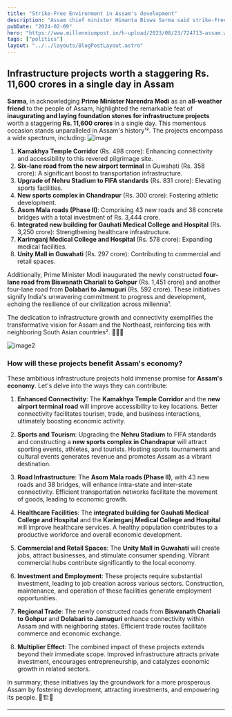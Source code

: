 ```yaml
---
title: "Strike-Free Environment in Assam's development"
description: "Assam chief minister Himanta Biswa Sarma said strike-Free Environment in last three years is aiding in state’s march towards new dawn of growth and development."
pubDate: "2024-02-09"
hero: "https://www.millenniumpost.in/h-upload/2023/08/23/724713-assam.webp"
tags: ["politics"]
layout: "../../layouts/BlogPostLayout.astro"
---
```

## Infrastructure projects worth a staggering Rs. 11,600 crores in a single day in Assam
**Sarma**, in acknowledging **Prime Minister Narendra Modi** as an **all-weather friend** to the people of Assam, highlighted the remarkable feat of **inaugurating and laying foundation stones for infrastructure projects** worth a staggering **Rs. 11,600 crores** in a single day. This momentous occasion stands unparalleled in Assam's history¹². The projects encompass a wide spectrum, including:
![image](https://cdn.narendramodi.in/cmsuploads/0.01265100_1707035942_1155x548-2.png)

1. **Kamakhya Temple Corridor** (Rs. 498 crore): Enhancing connectivity and accessibility to this revered pilgrimage site.
2. **Six-lane road from the new airport terminal** in Guwahati (Rs. 358 crore): A significant boost to transportation infrastructure.
3. **Upgrade of Nehru Stadium to FIFA standards** (Rs. 831 crore): Elevating sports facilities.
4. **New sports complex in Chandrapur** (Rs. 300 crore): Fostering athletic development.
5. **Asom Mala roads (Phase II)**: Comprising 43 new roads and 38 concrete bridges with a total investment of Rs. 3,444 crore.
6. **Integrated new building for Gauhati Medical College and Hospital** (Rs. 3,250 crore): Strengthening healthcare infrastructure.
7. **Karimganj Medical College and Hospital** (Rs. 578 crore): Expanding medical facilities.
8. **Unity Mall in Guwahati** (Rs. 297 crore): Contributing to commercial and retail spaces.

Additionally, Prime Minister Modi inaugurated the newly constructed **four-lane road from Biswanath Chariali to Gohpur** (Rs. 1,451 crore) and another four-lane road from **Dolabari to Jamuguri** (Rs. 592 crore). These initiatives signify India's unwavering commitment to progress and development, echoing the resilience of our civilization across millennia¹.

The dedication to infrastructure growth and connectivity exemplifies the transformative vision for Assam and the Northeast, reinforcing ties with neighboring South Asian countries². 🌟🇮🇳

![image2](https://blogger.googleusercontent.com/img/a/AVvXsEhVwIqCIirUNKVcCRmmp8tvFGADuJQK89xjIAaK2fz6wWAU--BDCuJ9NbDYYwIC0RxPSPxLkg0n2N7cpomm_Qb5SXML8xAmN3XUKJ156nQxKpW7zPql0_p6NAOWVtQ4z5Dwci8LXNMUqlPTxkTBALNU8wUcRRbBHlftipZ8GAAET-_pqj6t56wjUYO0htrc)
### How will these projects benefit Assam's economy?
These ambitious infrastructure projects hold immense promise for **Assam's economy**. Let's delve into the ways they can contribute:

1. **Enhanced Connectivity**: The **Kamakhya Temple Corridor** and the **new airport terminal road** will improve accessibility to key locations. Better connectivity facilitates tourism, trade, and business interactions, ultimately boosting economic activity.

2. **Sports and Tourism**: Upgrading the **Nehru Stadium** to FIFA standards and constructing a **new sports complex in Chandrapur** will attract sporting events, athletes, and tourists. Hosting sports tournaments and cultural events generates revenue and promotes Assam as a vibrant destination.

3. **Road Infrastructure**: The **Asom Mala roads (Phase II)**, with 43 new roads and 38 bridges, will enhance intra-state and inter-state connectivity. Efficient transportation networks facilitate the movement of goods, leading to economic growth.

4. **Healthcare Facilities**: The **integrated building for Gauhati Medical College and Hospital** and the **Karimganj Medical College and Hospital** will improve healthcare services. A healthy population contributes to a productive workforce and overall economic development.

5. **Commercial and Retail Spaces**: The **Unity Mall in Guwahati** will create jobs, attract businesses, and stimulate consumer spending. Vibrant commercial hubs contribute significantly to the local economy.

6. **Investment and Employment**: These projects require substantial investment, leading to job creation across various sectors. Construction, maintenance, and operation of these facilities generate employment opportunities.

7. **Regional Trade**: The newly constructed roads from **Biswanath Chariali to Gohpur** and **Dolabari to Jamuguri** enhance connectivity within Assam and with neighboring states. Efficient trade routes facilitate commerce and economic exchange.

8. **Multiplier Effect**: The combined impact of these projects extends beyond their immediate scope. Improved infrastructure attracts private investment, encourages entrepreneurship, and catalyzes economic growth in related sectors.

In summary, these initiatives lay the groundwork for a more prosperous Assam by fostering development, attracting investments, and empowering its people. 🌟🏗️🌱

---